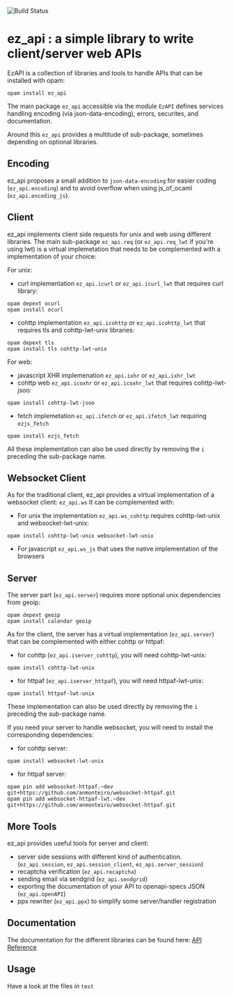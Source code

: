 ![Build Status](https://github.com/OCamlPro/ez_api/workflows/CI/badge.svg?branch=master)

# ez_api : a simple library to write client/server web APIs

EzAPI is a collection of libraries and tools to handle APIs that can be installed with opam:
```
opam install ez_api
```

The main package `ez_api` accessible via the module `EzAPI` defines services handling encoding (via json-data-encoding), errors, securites, and documentation.

Around this `ez_api` provides a multitude of sub-package, sometimes depending on optional libraries.

## Encoding

ez_api proposes a small addition to `json-data-encoding` for easier coding (`ez_api.encoding`) and to avoid overflow when using js_of_ocaml (`ez_api.encoding_js`).

## Client

ez_api implements client side requests for unix and web using different libraries.
The main sub-package `ez_api.req` (or `ez_api.req_lwt` if you're using lwt) is a virtual implemetation that needs to be complemented with a implementation of your choice:

For unix:
- curl implementation `ez_api.icurl` or `ez_api.icurl_lwt` that requires curl library:
```
opam depext ocurl
opam install ocurl
```
- cohttp implementation `ez_api.icohttp` or `ez_api.icohttp_lwt` that requires tls and cohttp-lwt-unix libraries:
```
opam depext tls
opam install tls cohttp-lwt-unix
```

For web:
- javascript XHR implemenation `ez_api.ixhr` or `ez_api.ixhr_lwt`
- cohttp web `ez_api.icoxhr` or `ez_api.icoxhr_lwt` that requires cohttp-lwt-jsoo:
```
opam install cohttp-lwt-jsoo
```
- fetch implemetation `ez_api.ifetch` or `ez_api.ifetch_lwt` requiring `ezjs_fetch`
```
opam install ezjs_fetch
```

All these implementation can also be used directly by removing the `i` preceding the sub-package name.

## Websocket Client

As for the traditional client, ez_api provides a virtual implementation of a websocket client: `ez_api.ws`
It can be complemented with:
- For unix the implementation `ez_api.ws_cohttp` requires cohttp-lwt-unix and websocket-lwt-unix:
```
opam install cohttp-lwt-unix websocket-lwt-unix
```
- For javascript `ez_api.ws_js` that uses the native implementation of the browsers


## Server

The server part (`ez_api.server`) requires more optional unix dependencies from geoip:
```
opam depext geoip
opam install calendar geoip
```
As for the client, the server has a virtual implementation (`ez_api.server`) that can be complemented with either cohttp or httpaf:

- for cohttp (`ez_api.iserver_cohttp`), you will need cohttp-lwt-unix:
```
opam install cohttp-lwt-unix
```
- for httpaf (`ez_api.iserver_httpaf`), you will need httpaf-lwt-unix:
```
opam install httpaf-lwt-unix
```

These implementation can also be used directly by removing the `i` preceding the sub-package name.

If you need your server to handle websocket, you will need to install the corresponding dependencies:
- for cohttp server:
```
opam install websocket-lwt-unix
```
- for httpaf server:
```
opam pin add websocket-httpaf.~dev git+https://github.com/anmonteiro/websocket-httpaf.git
opam pin add websocket-httpaf-lwt.~dev git+https://github.com/anmonteiro/websocket-httpaf.git
```

## More Tools

ez_api provides useful tools for server and client:
- server side sessions with different kind of authentication. (`ez_api.session`, `ez_api.session_client`, `ez_api.server_session`)
- recaptcha verification (`ez_api.recaptcha`)
- sending email via sendgrid (`ez_api.sendgrid`)
- exporting the documentation of your API to openapi-specs JSON (`ez_api.openAPI`)
- ppx rewriter (`ez_api.ppx`) to simplify some server/handler registration

## Documentation

The documentation for the different libraries can be found here: [API Reference](https://ocamlpro.github.io/ez_api/ez_api/index.html)

## Usage

Have a look at the files in `test`
